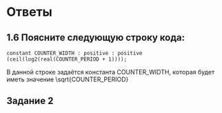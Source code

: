 # Ответы

## 1.6 Поясните следующую строку кода:

    constant COUNTER_WIDTH : positive : positive (ceil(log2(real(COUNTER_PERIOD + 1)))); 
В данной строке задаётся константа  COUNTER_WIDTH, которая будет иметь значение \sqrt{COUNTER_PERIOD}

## Задание 2
